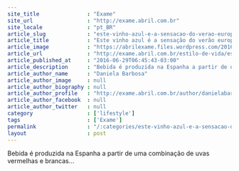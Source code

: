 ```yaml
---
site_title               : "Exame"
site_url                 : "http://exame.abril.com.br"
site_locale              : "pt_BR"
article_slug             : "este-vinho-azul-e-a-sensacao-do-verao-europeu"
article_title            : "Este vinho azul é a sensação do verão europeu"
article_image            : "https://abrilexame.files.wordpress.com/2016/09/size_960_16_9_gik-vinho-azul.jpg?quality=70&strip=all&w=960"
article_url              : "http://exame.abril.com.br/estilo-de-vida/este-vinho-azul-e-a-sensacao-do-verao-europeu/"
article_published_at     : "2016-06-29T06:45:43-03:00"
article_description      : "Bebida é produzida na Espanha a partir de uma combinação de uvas vermelhas e brancas..."
article_author_name      : "Daniela Barbosa"
article_author_image     : null
article_author_biography : null
article_author_profile   : "http://exame.abril.com.br/author/danielabarbosa38258/"
article_author_facebook  : null
article_author_twitter   : null
category                 : ['lifestyle']
tags                     : ['Exame']
permalink                : "/:categories/este-vinho-azul-e-a-sensacao-do-verao-europeu/"
layout                   : post
---
```


Bebida é produzida na Espanha a partir de uma combinação de uvas vermelhas e brancas...
